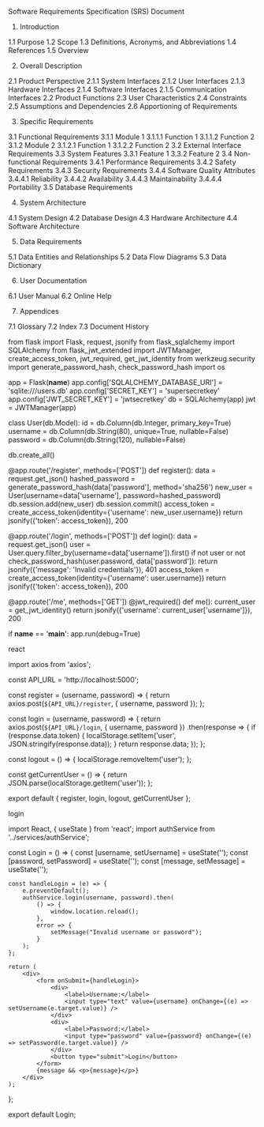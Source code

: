 Software Requirements Specification (SRS) Document

1. Introduction

1.1 Purpose
1.2 Scope
1.3 Definitions, Acronyms, and Abbreviations
1.4 References
1.5 Overview

2. Overall Description

2.1 Product Perspective
2.1.1 System Interfaces
2.1.2 User Interfaces
2.1.3 Hardware Interfaces
2.1.4 Software Interfaces
2.1.5 Communication Interfaces
2.2 Product Functions
2.3 User Characteristics
2.4 Constraints
2.5 Assumptions and Dependencies
2.6 Apportioning of Requirements

3. Specific Requirements

3.1 Functional Requirements
3.1.1 Module 1
3.1.1.1 Function 1
3.1.1.2 Function 2
3.1.2 Module 2
3.1.2.1 Function 1
3.1.2.2 Function 2
3.2 External Interface Requirements
3.3 System Features
3.3.1 Feature 1
3.3.2 Feature 2
3.4 Non-functional Requirements
3.4.1 Performance Requirements
3.4.2 Safety Requirements
3.4.3 Security Requirements
3.4.4 Software Quality Attributes
3.4.4.1 Reliability
3.4.4.2 Availability
3.4.4.3 Maintainability
3.4.4.4 Portability
3.5 Database Requirements

4. System Architecture

4.1 System Design
4.2 Database Design
4.3 Hardware Architecture
4.4 Software Architecture

5. Data Requirements

5.1 Data Entities and Relationships
5.2 Data Flow Diagrams
5.3 Data Dictionary

6. User Documentation

6.1 User Manual
6.2 Online Help

7. Appendices

7.1 Glossary
7.2 Index
7.3 Document History




from flask import Flask, request, jsonify
from flask_sqlalchemy import SQLAlchemy
from flask_jwt_extended import JWTManager, create_access_token, jwt_required, get_jwt_identity
from werkzeug.security import generate_password_hash, check_password_hash
import os

app = Flask(__name__)
app.config['SQLALCHEMY_DATABASE_URI'] = 'sqlite:///users.db'
app.config['SECRET_KEY'] = 'supersecretkey'
app.config['JWT_SECRET_KEY'] = 'jwtsecretkey'
db = SQLAlchemy(app)
jwt = JWTManager(app)

class User(db.Model):
    id = db.Column(db.Integer, primary_key=True)
    username = db.Column(db.String(80), unique=True, nullable=False)
    password = db.Column(db.String(120), nullable=False)

db.create_all()

@app.route('/register', methods=['POST'])
def register():
    data = request.get_json()
    hashed_password = generate_password_hash(data['password'], method='sha256')
    new_user = User(username=data['username'], password=hashed_password)
    db.session.add(new_user)
    db.session.commit()
    access_token = create_access_token(identity={'username': new_user.username})
    return jsonify({'token': access_token}), 200

@app.route('/login', methods=['POST'])
def login():
    data = request.get_json()
    user = User.query.filter_by(username=data['username']).first()
    if not user or not check_password_hash(user.password, data['password']):
        return jsonify({'message': 'Invalid credentials'}), 401
    access_token = create_access_token(identity={'username': user.username})
    return jsonify({'token': access_token}), 200

@app.route('/me', methods=['GET'])
@jwt_required()
def me():
    current_user = get_jwt_identity()
    return jsonify({'username': current_user['username']}), 200

if __name__ == '__main__':
    app.run(debug=True)







react

import axios from 'axios';

const API_URL = 'http://localhost:5000';

const register = (username, password) => {
    return axios.post(`${API_URL}/register`, { username, password });
};

const login = (username, password) => {
    return axios.post(`${API_URL}/login`, { username, password })
        .then(response => {
            if (response.data.token) {
                localStorage.setItem('user', JSON.stringify(response.data));
            }
            return response.data;
        });
};

const logout = () => {
    localStorage.removeItem('user');
};

const getCurrentUser = () => {
    return JSON.parse(localStorage.getItem('user'));
};

export default {
    register,
    login,
    logout,
    getCurrentUser
};


login


import React, { useState } from 'react';
import authService from '../services/authService';

const Login = () => {
    const [username, setUsername] = useState('');
    const [password, setPassword] = useState('');
    const [message, setMessage] = useState('');

    const handleLogin = (e) => {
        e.preventDefault();
        authService.login(username, password).then(
            () => {
                window.location.reload();
            },
            error => {
                setMessage("Invalid username or password");
            }
        );
    };

    return (
        <div>
            <form onSubmit={handleLogin}>
                <div>
                    <label>Username:</label>
                    <input type="text" value={username} onChange={(e) => setUsername(e.target.value)} />
                </div>
                <div>
                    <label>Password:</label>
                    <input type="password" value={password} onChange={(e) => setPassword(e.target.value)} />
                </div>
                <button type="submit">Login</button>
            </form>
            {message && <p>{message}</p>}
        </div>
    );
};

export default Login;
